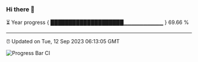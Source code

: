 ### Hi there 👋

⏳ Year progress { ████████████████████▁▁▁▁▁▁▁▁▁▁ } 69.66 %

---

⏰ Updated on Tue, 12 Sep 2023 06:13:05 GMT

![Progress Bar CI](https://github.com/liununu/liununu/workflows/Progress%20Bar%20CI/badge.svg)

